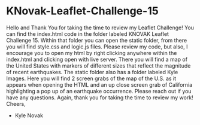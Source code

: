 # KNovak-Leaflet-Challenge-15

Hello and Thank You for taking the time to review my Leaflet Challenge!
You can find the index.html code in the folder labeled KNOVAK Leaflet Challenge 15. Within that folder you can open the static folder, from there you will find style.css and logic.js files.
Please review my code, but also, I encourage you to open my html by right clicking anywhere within the index.html and clicking open with live server. There you will find a map of the United States with markers of different sizes that reflect the magnitude of recent earthquakes.
The static folder also has a folder labeled Kyle Images. Here you will find 2 screen grabs of the map of the U.S. as it appears when opening the HTML and an up close screen grab of California highlighting a pop up of an earthquake occurrence.
Please reach out if you have any questions.
Again, thank you for taking the time to review my work!
Cheers,
-	Kyle Novak

